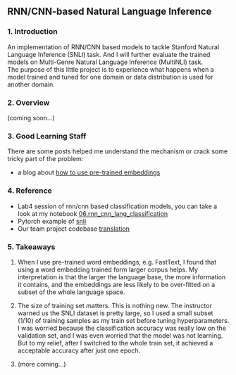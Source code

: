 ## RNN/CNN-based Natural Language Inference
### 1. Introduction
An implementation of RNN/CNN based models to tackle Stanford Natural Language 
Inference (SNLI) task. And I will further evaluate the trained models on 
Multi-Genre Natural Language Inference (MultiNLI) task.  
The purpose of this little project is to experience what happens when a model 
trained and tuned for one domain or data distribution is used for another domain.

### 2. Overview
(coming soon...)
 
### 3. Good Learning Staff
There are some posts helped me understand the mechanism or crack some tricky part of the problem:
- a blog about [how to use pre-trained embeddings](https://medium.com/@martinpella/how-to-use-pre-trained-word-embeddings-in-pytorch-71ca59249f76)

### 4. Reference
- Lab4 session of rnn/cnn based classification models, you can take a look at my notebook [06.rnn_cnn_lang_classification](https://github.com/xliu93/NLP_with_Representation_Learning/blob/master/06.rnn_cnn_lang_classification.ipynb)
- Pytorch example of [snli](https://github.com/pytorch/examples/tree/master/snli)
- Our team project codebase [translation](https://github.com/ds1011teamproject/translation/tree/master)

### 5. Takeaways
1. When I use pre-trained word embeddings, e.g. FastText, 
I found that using a word embedding trained form larger corpus helps. 
My interpretation is that the larger the language base, the more information
it contains, and the embeddings are less likely to be over-fitted on a subset
of the whole language space.

2. The size of training set matters. This is nothing new. The instructor 
warned us the SNLI dataset is pretty large, so I used a small subset (1/10)
of training samples as my train set before tuning hyperparameters. I was
worried because the classification accuracy was really low on the validation
set, and I was even worried that the model was not learning. But to my relief,
after I switched to the whole train set, it achieved a acceptable accuracy 
after just one epoch.

3. (more coming...)

